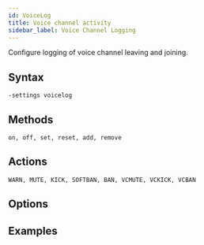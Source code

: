 ```yaml
---
id: VoiceLog
title: Voice channel activity
sidebar_label: Voice Channel Logging
---
```


Configure logging of voice channel leaving and joining.

## Syntax  
`-settings voicelog`

## Methods  
`on, off, set, reset, add, remove`

## Actions  
`WARN, MUTE, KICK, SOFTBAN, BAN, VCMUTE, VCKICK, VCBAN`

## Options  


## Examples  
